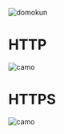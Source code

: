 ![domokun](http://dentarg.net/tmp/github-image-proxy-test/domokun.jpg)

# HTTP

![camo](http://farm5.static.flickr.com/4116/4857328881_fefb8e2134_z.jpg)

# HTTPS

![camo](https://farm5.static.flickr.com/4116/4857328881_fefb8e2134_z.jpg)
